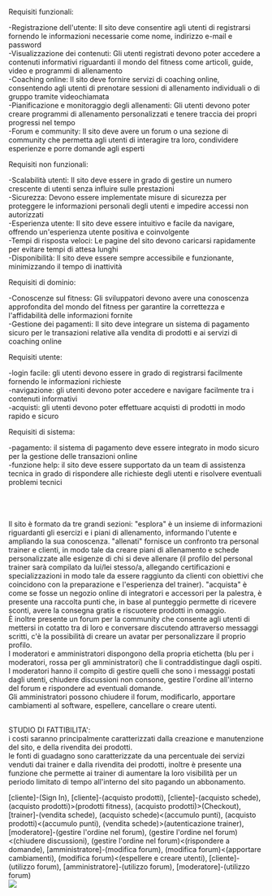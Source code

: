 Requisiti funzionali:

-Registrazione dell'utente: Il sito deve consentire agli utenti di registrarsi fornendo le informazioni necessarie come nome, indirizzo e-mail e password<br>
-Visualizzazione dei contenuti: Gli utenti registrati devono poter accedere a contenuti informativi riguardanti il mondo del fitness come articoli, guide, video e programmi di allenamento<br>
-Coaching online: Il sito deve fornire servizi di coaching online, consentendo agli utenti di prenotare sessioni di allenamento individuali o di gruppo tramite videochiamata<br>
-Pianificazione e monitoraggio degli allenamenti: Gli utenti devono poter creare programmi di allenamento personalizzati e tenere traccia dei propri progressi nel tempo<br>
-Forum e community: Il sito deve avere un forum o una sezione di community che permetta agli utenti di interagire tra loro, condividere esperienze e porre domande agli esperti<br>


Requisiti non funzionali:

-Scalabilità utenti: Il sito deve essere in grado di gestire un numero crescente di utenti senza influire sulle prestazioni<br>
-Sicurezza: Devono essere implementate misure di sicurezza per proteggere le informazioni personali degli utenti e impedire accessi non autorizzati<br>
-Esperienza utente: Il sito deve essere intuitivo e facile da navigare, offrendo un'esperienza utente positiva e coinvolgente<br>
-Tempi di risposta veloci: Le pagine del sito devono caricarsi rapidamente per evitare tempi di attesa lunghi<br>
-Disponibilità: Il sito deve essere sempre accessibile e funzionante, minimizzando il tempo di inattività<br>


Requisiti di dominio:

-Conoscenze sul fitness: Gli sviluppatori devono avere una conoscenza approfondita del mondo del fitness per garantire la correttezza e l'affidabilità delle informazioni fornite<br>
-Gestione dei pagamenti: Il sito deve integrare un sistema di pagamento sicuro per le transazioni relative alla vendita di prodotti e ai servizi di coaching online<br>


Requisiti utente:

-login facile: gli utenti devono essere in grado di registrarsi facilmente fornendo le informazioni richieste<br>
-navigazione: gli utenti devono poter accedere e navigare facilmente tra i contenuti informativi<br>
-acquisti: gli utenti devono poter effettuare acquisti di prodotti in modo rapido e sicuro<br>


Requisiti di sistema:

-pagamento: il sistema di pagamento deve essere integrato in modo sicuro per la gestione delle transazioni online<br>
-funzione help: il sito deve essere supportato da un team di assistenza tecnica in grado di rispondere alle richieste degli utenti e risolvere eventuali problemi tecnici<br>
<br><br><br>

Il sito è formato da tre grandi sezioni: "esplora" è un insieme di informazioni riguardanti gli esercizi e i piani di allenamento, informando l'utente e ampliando la sua conoscenza. "allenati" fornisce un confronto tra personal trainer e clienti, in modo tale da creare piani di allenamento e schede personalizzate alle esigenze di chi si deve allenare (il profilo del personal trainer sarà compilato da lui/lei stesso/a, allegando certificazioni e specializzazioni in modo tale da essere raggiunto da clienti con obiettivi che coincidono con la preparazione e l'esperienza del trainer). "acquista" è come se fosse un negozio online di integratori e accessori per la palestra, è presente una raccolta punti che, in base al punteggio permette di ricevere sconti, avere la consegna gratis e riscuotere prodotti in omaggio.<br>
È inoltre presente un forum per la community che consente agli utenti di mettersi in cotatto tra di loro e conversare discutendo attraverso messaggi scritti, c'è la possibilità di creare un avatar per personalizzare il proprio profilo.<br>
I moderatori e amministratori dispongono della propria etichetta (blu per i moderatori, rossa per gli amministratori) che li contraddistingue dagli ospiti.<br>
I moderatori hanno il compito di gestire quelli che sono i messaggi postati dagli utenti, chiudere discussioni non consone, gestire l'ordine all'interno del forum e rispondere ad eventuali domande.<br>
Gli amministratori possono chiudere il forum, modificarlo, apportare cambiamenti al software, espellere, cancellare o creare utenti.<br><br>

STUDIO DI FATTIBILITA':<br>
i costi saranno principalmente caratterizzati dalla creazione e manutenzione del sito, e della rivendita dei prodotti.<br>
le fonti di guadagno sono caratterizzate da una percentuale dei servizi venduti dai trainer e dalla rivendita dei prodotti, inoltre è presente una funzione che permette ai trainer di aumentare la loro visibilità per un periodo limitato di tempo
all'interno del sito pagando un abbonamento.







[cliente]-(Sign In), [cliente]-(acquisto prodotti), 
[cliente]-(acquisto schede), 
(acquisto prodotti)>(prodotti fitness), 
(acquisto prodotti)>(Checkout), 
[trainer]-(vendita schede), 
(acquisto schede)<(accumulo punti), 
(acquisto prodotti)<(accumulo punti), 
(vendita schede)>(autenticazione trainer),
[moderatore]-(gestire l'ordine nel forum),
(gestire l'ordine nel forum)<(chiudere discussioni),
(gestire l'ordine nel forum)<(rispondere a domande),
[amministratore]-(modifica forum),
(modifica forum)<(apportare cambiamenti),
(modifica forum)<(espellere e creare utenti),
[cliente]-(utilizzo forum),
[amministratore]-(utilizzo forum),
[moderatore]-(utilizzo forum)<br>
<img src="http://yuml.me/diagram/scruffy/usecase/[cliente]-(Sign In), [cliente]-(acquisto prodotti), [cliente]-(acquisto schede), (acquisto prodotti)>(prodotti fitness), (acquisto prodotti)>(Checkout), [trainer]-(vendita schede), (acquisto schede)<(accumulo punti), (acquisto prodotti)<(accumulo punti), (vendita schede)>(autenticazione trainer),[moderatore]-(gestire l'ordine nel forum),(gestire l'ordine nel forum)<(chiudere discussioni),(gestire l'ordine nel forum)<(rispondere a domande),[amministratore]-(modifica forum),(modifica forum)<(apportare cambiamenti),(modifica forum)<(espellere e creare utenti),[cliente]-(utilizzo forum),[amministratore]-(utilizzo forum),[moderatore]-(utilizzo forum)" >
